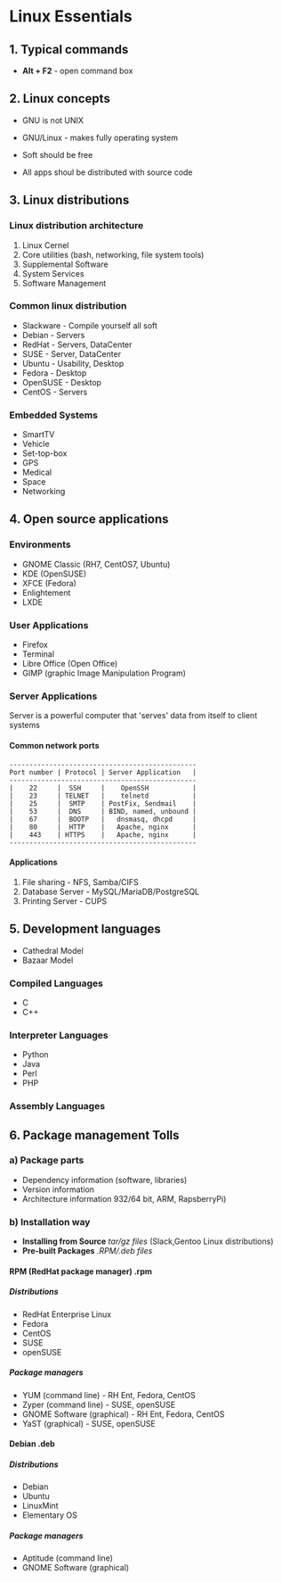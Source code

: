 # Linux Essentials

## 1. Typical commands

- **Alt + F2** - open command box

## 2. Linux concepts

- GNU is not UNIX
- GNU/Linux - makes fully operating system

- Soft should be free
- All apps shoul be distributed with source code

## 3. Linux distributions

### Linux distribution architecture

1. Linux Cernel
2. Core utilities (bash, networking, file system tools)
3. Supplemental Software
4. System Services
5. Software Management

### Common linux distribution

- Slackware - Compile yourself all soft
- Debian - Servers
- RedHat - Servers, DataCenter
- SUSE - Server, DataCenter
- Ubuntu - Usability, Desktop
- Fedora - Desktop
- OpenSUSE - Desktop
- CentOS -  Servers

### Embedded Systems

- SmartTV
- Vehicle
- Set-top-box
- GPS
- Medical
- Space
- Networking

## 4. Open source applications

### Environments

- GNOME Classic (RH7, CentOS7, Ubuntu)
- KDE (OpenSUSE)
- XFCE (Fedora)
- Enlightement
- LXDE

### User Applications

- Firefox
- Terminal
- Libre Office (Open Office)
- GIMP (graphic Image Manipulation Program)

### Server Applications

Server is a powerful computer that 'serves' data from itself to client systems

#### Common network ports

```
-----------------------------------------------
Port number | Protocol | Server Application   |
-----------------------------------------------
|    22     |  SSH     |    OpenSSH           |
|    23     | TELNET   |    telnetd           |
|    25     |  SMTP    | PostFix, Sendmail    |
|    53     |  DNS     | BIND, named, unbound |
|    67     |  BOOTP   |   dnsmasq, dhcpd     |
|    80     |  HTTP    |   Apache, nginx      |
|    443    | HTTPS    |   Apache, nginx      |
-----------------------------------------------
```

#### Applications

1. File sharing - NFS, Samba/CIFS
2. Database Server - MySQL/MariaDB/PostgreSQL
3. Printing Server - CUPS


## 5. Development languages

- Cathedral Model
- Bazaar Model

### Compiled Languages

- C
- C++

### Interpreter Languages

- Python
- Java
- Perl
- PHP

### Assembly Languages

## 6. Package management Tolls

### a) Package parts

- Dependency information (software, libraries)
- Version information
- Architecture information 932/64 bit, ARM, RapsberryPi)

### b) Installation way

- **Installing from Source** *tar/gz files* (Slack,Gentoo Linux distributions)
- **Pre-built Packages** *.RPM/.deb files*

#### RPM (RedHat package manager) .rpm

##### Distributions

- RedHat Enterprise Linux
- Fedora
- CentOS
- SUSE
- openSUSE

##### Package managers

- YUM (command line) - RH Ent, Fedora, CentOS
- Zyper (command line) - SUSE, openSUSE
- GNOME Software (graphical) - RH Ent, Fedora, CentOS
- YaST (graphical) - SUSE, openSUSE

#### Debian .deb

##### Distributions

- Debian
- Ubuntu
- LinuxMint
- Elementary OS

##### Package managers

- Aptitude (command line)
- GNOME Software (graphical)







